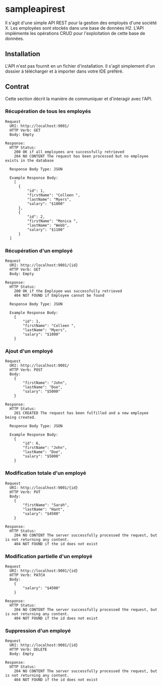 # sampleapirest

Il s'agit d'une simple API REST pour la gestion des employés d'une société X.
Les employées sont stockés dans une base de données H2. 
L'API implémente les opérations CRUD pour l'exploitation de cette base de données.


## Installation
L'API n'est pas fournit en un fichier d'installation. Il s'agit simplement  d'un dossier à télécharger et à importer dans votre IDE préféré.

## Contrat
Cette section décrit la manière de communiquer et d'interagir avec l'API.

### Récupération de tous les employés
```
Request
  URI: http://localhost:9001/
  HTTP Verb: GET
  Body: Empty

Response:
  HTTP Status:
    200 OK if all employees are successfully retrieved
    204 NO CONTENT The request has been processed but no employee exists in the database

  Response Body Type: JSON
  
  Example Response Body:
    [
      {
          "id": 1,
          "firstName": "Colleen ",
          "lastName": "Myers",
          "salary": "$1000"
      },
      {
          "id": 2,
          "firstName": "Monica ",
          "lastName": "Webb",
          "salary": "$1100"
      }
  ]
```

### Récupération d'un employé
```
Request
  URI: http://localhost:9001/{id}
  HTTP Verb: GET
  Body: Empty

Response:
  HTTP Status:
    200 OK if the Employee was successfully retrieved
    404 NOT FOUND if Employee cannot be found
    
  Response Body Type: JSON
  
  Example Response Body:
    {
        "id": 1,
        "firstName": "Colleen ",
        "lastName": "Myers",
        "salary": "$1000"
    }
```
### Ajout d'un employé
```
Request
  URI: http://localhost:9001/
  HTTP Verb: POST
  Body: 
    {
        "firstName": "John",
        "lastName": "Doe",
        "salary": "$5000"
    }

Response:
  HTTP Status:
    201 CREATED The request has been fulfilled and a new employee being created.
    
  Response Body Type: JSON
  
  Example Response Body:
    {
        "id": 6,
        "firstName": "John",
        "lastName": "Doe",
        "salary": "$5000"
    }
```
### Modification totale d'un employé
```
Request
  URI: http://localhost:9001/{id}
  HTTP Verb: PUT
  Body: 
    {
        "firstName": "Sarah",
        "lastName": "Hant",
        "salary": "$4500"
    }

Response:
  HTTP Status:
    204 NO CONTENT The server successfully processed the request, but is not returning any content.
    404 NOT FOUND if the id does not exist
```
### Modification partielle d'un employé
```
Request
  URI: http://localhost:9001/{id}
  HTTP Verb: PATCH
  Body: 
    {
        "salary": "$4500"
    }

Response:
  HTTP Status:
    204 NO CONTENT The server successfully processed the request, but is not returning any content.
    404 NOT FOUND if the id does not exist
```
### Suppression d'un employé
```
Request
  URI: http://localhost:9001/{id}
  HTTP Verb: DELETE
  Body: Empty

Response:
  HTTP Status:
    204 NO CONTENT The server successfully processed the request, but is not returning any content.
    404 NOT FOUND if the id does not exist
```
